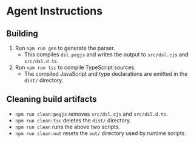 # Agent Instructions

## Building

1. Run `npm run gen` to generate the parser.
   - This compiles `dsl.pegjs` and writes the output to `src/dsl.cjs` and `src/dsl.d.ts`.
2. Run `npm run tsc` to compile TypeScript sources.
   - The compiled JavaScript and type declarations are emitted in the `dist/` directory.

## Cleaning build artifacts

- `npm run clean:pegjs` removes `src/dsl.cjs` and `src/dsl.d.ts`.
- `npm run clean:tsc` deletes the `dist/` directory.
- `npm run clean` runs the above two scripts.
- `npm run clean:out` resets the `out/` directory used by runtime scripts.
